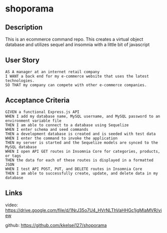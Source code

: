 # shoporama

## Description
This is an ecommerce command repo. This creates a virtual object database and utilizes sequel and insomnia with a little bit of javascript

## User Story

```
AS A manager at an internet retail company
I WANT a back end for my e-commerce website that uses the latest technologies.
SO THAT my company can compete with other e-commerce companies.

```

## Acceptance Criteria

```
GIVEN a functional Express.js API
WHEN I add my database name, MySQL username, and MySQL password to an environment variable file
THEN I am able to connect to a database using Sequelize
WHEN I enter schema and seed commands
THEN a development database is created and is seeded with test data
WHEN I enter the command to invoke the application
THEN my server is started and the Sequelize models are synced to the MySQL database
WHEN I open API GET routes in Insomnia Core for categories, products, or tags
THEN the data for each of these routes is displayed in a formatted JSON
WHEN I test API POST, PUT, and DELETE routes in Insomnia Core
THEN I am able to successfully create, update, and delete data in my database

```

## Links
video:
https://drive.google.com/file/d/1NrJ35o7U4_HVrNLThVaHHGc1jgMlaMVR/view

github:
https://github.com/kkelsei127/shoporama